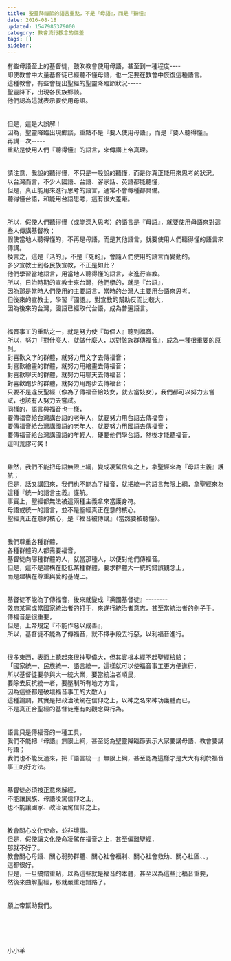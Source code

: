 ```yaml
---
title: 聖靈降臨節的語言重點，不是『母語』，而是『聽懂』
date: 2016-08-18
updated: 1547985379000
category: 教會流行觀念的偏差
tags: []
sidebar: 
---
```


<p>有些母語至上的基督徒，鼓吹教會使用母語，甚至到一種程度----<br/>即使教會中大量基督徒已經聽不懂母語，也一定要在教會中恢復這種語言。<br/><!--more-->這種教會，有些會提出聖經的聖靈降臨節狀況-----<br/>聖靈降下，出現各民族鄉談。<br/>他們認為這就表示要使用母語。<br/><br/><br/>但是，這是大誤解！<br/>因為，聖靈降臨出現鄉談，重點不是『要人使用母語』，而是『要人聽得懂』。<br/>再講一次-----<br/>重點是使用人們『聽得懂』的語言，來傳講上帝真理。<br/><br/><br/>請注意，我說的聽得懂，不只是一般說的聽懂，而是你真正能用來思考的狀況。<br/>以台灣而言，不少人國語、台語、客家話、英語都能聽懂，<br/>但是，真正能用來進行思考的語言，通常不會每種都具備。<br/>聽得懂台語，和能用台語思考，這有很大差距。<br/><br/><br/>所以，假使人們聽得懂（或能深入思考）的語言是『母語』，就要使用母語來對這些人傳講基督教；<br/>假使當地人聽得懂的，不再是母語，而是其他語言，就要使用人們聽得懂的語言來傳講。<br/>換言之，這是『活的』，不是『死的』，會隨人們使用的語言而變動的。<br/>多少宣教士到各民族宣教，不正是如此？<br/>他們學習當地語言，用當地人聽得懂的語言，來進行宣教。<br/>所以，日治時期的宣教士來台灣，他們學的，就是『台語』，<br/>因為那是當時人們使用的主要語言，當時的台灣人主要用台語來思考。<br/>但後來的宣教士，學習『國語』，對宣教的幫助反而比較大，<br/>因為後來的台灣，國語已經取代台語，成為普遍語言。<br/><br/><br/>福音事工的重點之一，就是努力使『每個人』聽到福音。<br/>所以，努力『對什麼人，就做什麼人，以對該族群傳福音』，成為一種很重要的原則。<br/>對喜歡文字的群體，就努力用文字去傳福音；<br/>對喜歡繪畫的群體，就努力用繪畫去傳福音；<br/>對喜歡聊天的群體，就努力用聊天去傳福音；<br/>對喜歡跑步的群體，就努力用跑步去傳福音；<br/>只要不是違反聖經（像為了傳福音給妓女，就去當妓女），我們都可以努力去嘗試，也該有人努力去嘗試。<br/>同樣的，語言與福音也一樣，<br/>要傳福音給台灣講台語的老年人，就要努力用台語去傳福音；<br/>要傳福音給台灣講國語的老年人，就要努力用國語去傳福音；<br/>要傳福音給台灣講國語的年輕人，硬要他們學台語，然後才能聽福音，<br/>這叫荒謬可笑！<br/><br/><br/>雖然，我們不能把母語無限上綱，變成凌駕信仰之上，拿聖經來為『母語主義』護航；<br/>但是，話又講回來，我們也不能為了福音，就把統一的語言無限上綱，拿聖經來為這種『統一的語言主義』護航。<br/>事實上，聖經都無法被這兩種主義拿來當護身符。<br/>母語或統一的語言，並不是聖經真正在意的核心。<br/>聖經真正在意的核心，是『福音被傳講』（當然要被聽懂）。<br/><br/><br/>我們尊重各種群體，<br/>各種群體的人都需要福音，<br/>基督徒向哪種群體的人，就當那種人，以便對他們傳福音。<br/>但是，這不是建構在貶低某種群體，要求群體大一統的錯誤觀念上，<br/>而是建構在尊重與愛的基礎上。<br/><br/><br/>基督徒不能為了傳福音，後來就變成『黨國基督徒』--------<br/>效忠某黨或當國家統治者的打手，來遂行統治者意志，甚至當統治者的劊子手。<br/>傳福音是很重要，<br/>但是，上帝規定『不能作惡以成善』，<br/>所以，基督徒不能為了傳福音，就不擇手段去行惡，以利福音進行。<br/><br/><br/>很多東西，表面上聽起來很神聖偉大，但其實根本經不起聖經檢驗：<br/>「國家統一、民族統一、語言統一，這樣就可以使福音事工更方便進行，<br/>所以基督徒要參與大一統大業，要當統治者順民，<br/>要除去反抗統一者，要壓制所有地方方言，<br/>因為這些都是破壞福音事工的大敵人」<br/>這種論調，其實是把政治凌駕在信仰之上，以神之名來神功護體而已，<br/>不是真正合聖經的基督徒應有的觀念與行為。<br/><br/><br/>語言只是傳福音的一種工具，<br/>我們不能把『母語』無限上綱，甚至認為聖靈降臨節表示大家要講母語、教會要講母語；<br/>我們也不能反過來，把『語言統一』無限上綱，甚至認為這樣才是大大有利於福音事工的好方法。<br/><br/><br/>基督徒必須按正意來解經，<br/>不能讓民族、母語凌駕信仰之上，<br/>也不能讓國家、政治凌駕信仰之上。<br/><br/><br/>教會關心文化使命，並非壞事。<br/>但是，假使讓文化使命凌駕在福音之上，甚至偏離聖經，<br/>那就不好了。<br/>教會關心母語、關心弱勢群體、關心社會福利、關心社會救助、關心社區、、，<br/>這都很好。<br/>但是，一旦搞錯重點，以為這些就是福音的本體，甚至以為這些比福音重要，<br/>然後來曲解聖經，那就嚴重走錯路了。<br/><br/><br/>願上帝幫助我們。<br/><br/><br/><br/><br/><br/>小小羊<br/><br/><br/><br/><br/><br/></p>